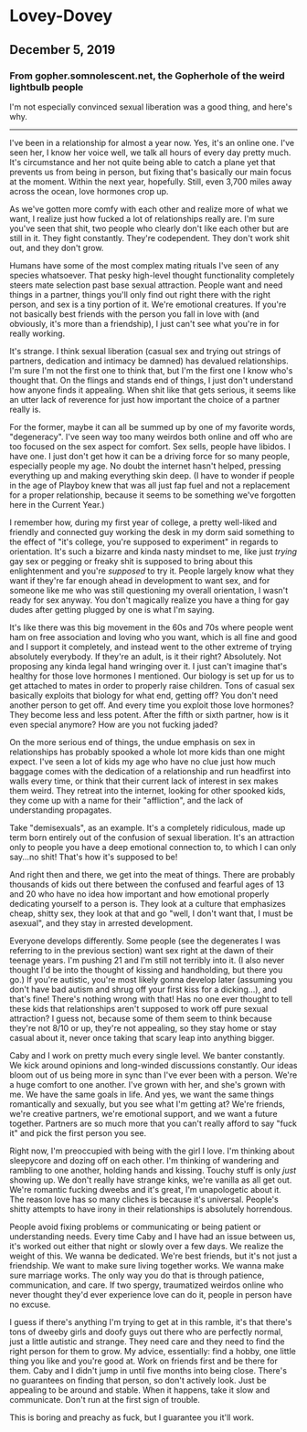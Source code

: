 # Lovey-Dovey
## December 5, 2019
### From gopher.somnolescent.net, the Gopherhole of the weird lightbulb people
I'm not especially convinced sexual liberation was a good thing, and here's
why.

---

I've been in a relationship for almost a year now. Yes, it's an online one.
I've seen her, I know her voice well, we talk all hours of every day pretty
much. It's circumstance and her not quite being able to catch a plane yet
that prevents us from being in person, but fixing that's basically our main
focus at the moment. Within the next year, hopefully. Still, even 3,700 miles
away across the ocean, love hormones crop up.

As we've gotten more comfy with each other and realize more of what we want,
I realize just how fucked a lot of relationships really are. I'm sure you've
seen that shit, two people who clearly don't like each other but are still in
it. They fight constantly. They're codependent. They don't work shit out, and
they don't grow.

Humans have some of the most complex mating rituals I've seen of any species
whatsoever. That pesky high-level thought functionality completely steers
mate selection past base sexual attraction. People want and need things in a
partner, things you'll only find out right there with the right person, and
sex is a tiny portion of it. We're emotional creatures. If you're not
basically best friends with the person you fall in love with (and obviously,
it's more than a friendship), I just can't see what you're in for really
working.

It's strange. I think sexual liberation (casual sex and trying out strings of
partners, dedication and intimacy be damned) has devalued relationships. I'm
sure I'm not the first one to think that, but I'm the first one I know who's
thought that. On the flings and stands end of things, I just don't understand
how anyone finds it appealing. When shit like that gets serious, it seems
like an utter lack of reverence for just how important the choice of a
partner really is.

For the former, maybe it can all be summed up by one of my favorite words,
"degeneracy". I've seen way too many weirdos both online and off who are too
focused on the sex aspect for comfort. Sex sells, people have libidos. I have
one. I just don't get how it can be a driving force for so many people,
especially people my age. No doubt the internet hasn't helped, pressing
everything up and making everything skin deep. (I have to wonder if people in
the age of Playboy knew that was all just fap fuel and not a replacement for
a proper relationship, because it seems to be something we've forgotten here
in the Current Year.)

I remember how, during my first year of college, a pretty well-liked and
friendly and connected guy working the desk in my dorm said something to the
effect of "it's college, you're supposed to experiment" in regards to
orientation. It's such a bizarre and kinda nasty mindset to me, like just
*trying* gay sex or pegging or freaky shit is supposed to bring about this
enlightenment and you're *supposed* to try it. People largely know what they
want if they're far enough ahead in development to want sex, and for someone
like me who was still questioning my overall orientation, I wasn't ready for
sex anyway. You don't magically realize you have a thing for gay dudes after
getting plugged by one is what I'm saying.

It's like there was this big movement in the 60s and 70s where people went
ham on free association and loving who you want, which is all fine and good
and I support it completely, and instead went to the other extreme of trying
absolutely everybody. If they're an adult, is it their right? Absolutely. Not
proposing any kinda legal hand wringing over it. I just can't imagine that's
healthy for those love hormones I mentioned. Our biology is set up for us to
get attached to mates in order to properly raise children. Tons of casual sex
basically exploits that biology for what end, getting off? You don't need
another person to get off. And every time you exploit those love hormones?
They become less and less potent. After the fifth or sixth partner, how is it
even special anymore? How are you not fucking jaded?

On the more serious end of things, the undue emphasis on sex in relationships
has probably spooked a whole lot more kids than one might expect. I've seen a
lot of kids my age who have no clue just how much baggage comes with the
dedication of a relationship and run headfirst into walls every time, or
think that their current lack of interest in sex makes them weird. They
retreat into the internet, looking for other spooked kids, they come up with
a name for their "affliction", and the lack of understanding propagates.

Take "demisexuals", as an example. It's a completely ridiculous, made up term
born entirely out of the confusion of sexual liberation. It's an attraction
only to people you have a deep emotional connection to, to which I can only
say...no shit! That's how it's supposed to be!

And right then and there, we get into the meat of things. There are probably
thousands of kids out there between the confused and fearful ages of 13 and
20 who have no idea how important and how emotional properly dedicating
yourself to a person is. They look at a culture that emphasizes cheap, shitty
sex, they look at that and go "well, I don't want that, I must be asexual",
and they stay in arrested development.

Everyone develops differently. Some people (see the degenerates I was
referring to in the previous section) want sex right at the dawn of their
teenage years. I'm pushing 21 and I'm still not terribly into it. (I also
never thought I'd be into the thought of kissing and handholding, but there
you go.) If you're autistic, you're most likely gonna develop later (assuming
you don't have bad autism and shrug off your first kiss for a dicking...),
and that's fine! There's nothing wrong with that! Has no one ever thought to
tell these kids that relationships aren't supposed to work off pure sexual
attraction? I guess not, because some of them seem to think because they're
not 8/10 or up, they're not appealing, so they stay home or stay casual
about it, never once taking that scary leap into anything bigger.

Caby and I work on pretty much every single level. We banter constantly. We
kick around opinions and long-winded discussions constantly. Our ideas bloom
out of us being more in sync than I've ever been with a person. We're a huge
comfort to one another. I've grown with her, and she's grown with me. We have
the same goals in life. And yes, we want the same things romantically and
sexually, but you see what I'm getting at? We're friends, we're creative
partners, we're emotional support, and we want a future together. Partners
are so much more that you can't really afford to say "fuck it" and pick the
first person you see.

Right now, I'm preoccupied with being with the girl I love. I'm thinking
about sleepycore and dozing off on each other. I'm thinking of wandering and
rambling to one another, holding hands and kissing. Touchy stuff is only
*just* showing up. We don't really have strange kinks, we're vanilla as all
get out. We're romantic fucking dweebs and it's great, I'm unapologetic about
it. The reason love has so many cliches is because it's universal. People's
shitty attempts to have irony in their relationships is absolutely horrendous.

People avoid fixing problems or communicating or being patient or
understanding needs. Every time Caby and I have had an issue between us, it's
worked out either that night or slowly over a few days. We realize the weight
of this. We wanna be dedicated. We're best friends, but it's not just a
friendship. We want to make sure living together works. We wanna make sure
marriage works. The only way you do that is through patience, communication,
and care. If two spergy, traumatized weirdos online who never thought they'd
ever experience love can do it, people in person have no excuse.

I guess if there's anything I'm trying to get at in this ramble, it's that
there's tons of dweeby girls and doofy guys out there who are perfectly
normal, just a little autistic and strange. They need care and they need to
find the right person for them to grow. My advice, essentially: find a
hobby, one little thing you like and you're good at. Work on friends first
and be there for them. Caby and I didn't jump in until five months into being
close. There's no guarantees on finding that person, so don't actively look.
Just be appealing to be around and stable. When it happens, take it slow and
communicate. Don't run at the first sign of trouble.

This is boring and preachy as fuck, but I guarantee you it'll work.